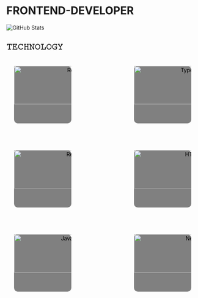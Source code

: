 # FRONTEND-DEVELOPER

![GitHub Stats](https://github-readme-stats.vercel.app/api?username=FF-DASHA&show_icons=true&bg_color=000000&text_color=FF0000&icon_color=808080&title_color=808080&border_color=808080&ring_color=808080)



 ## 𝚃𝙴𝙲𝙷𝙽𝙾𝙻𝙾𝙶𝚈

<div style="display: flex; flex-wrap: wrap; gap: 30px; justify-content: space-between; max-width: 800px; margin: 0 auto;">
  <a href="https://reactjs.org/" style="display: block; width: 150px; height: 150px; background-color: #808080; color: #000000; text-align: center; margin: 20px; text-decoration: none; border-radius: 10px;">
    <img src="https://img.shields.io/badge/React-808080?style=flat-square&logo=react&logoColor=000000" alt="React" width="300px" height="100px" />
  </a>
  <a href="https://www.typescriptlang.org/" style="display: block; width: 150px; height: 150px; background-color: #808080; color: #000000; text-align: center; margin: 20px; text-decoration: none; border-radius: 10px;">
    <img src="https://img.shields.io/badge/TypeScript-808080?style=flat-square&logo=typescript&logoColor=000000" alt="TypeScript" width="300px" height="100px" />
  </a>
  <a href="https://redux.js.org/" style="display: block; width: 150px; height: 150px; background-color: #808080; color: #000000; text-align: center; margin: 20px; text-decoration: none; border-radius: 10px;">
    <img src="https://img.shields.io/badge/Redux-808080?style=flat-square&logo=redux&logoColor=000000" alt="Redux" width="300px" height="100px" />
  </a>
  <a href="https://html.com/" style="display: block; width: 150px; height: 150px; background-color: #808080; color: #000000; text-align: center; margin: 20px; text-decoration: none; border-radius: 10px;">
    <img src="https://img.shields.io/badge/HTML5-808080?style=flat-square&logo=html5&logoColor=000000" alt="HTML5" width="300px" height="100px" />
  </a>
  <a href="https://www.javascript.com/" style="display: block; width: 150px; height: 150px; background-color: #808080; color: #000000; text-align: center; margin: 20px; text-decoration: none; border-radius: 10px;">
    <img src="https://img.shields.io/badge/JavaScript-808080?style=flat-square&logo=javascript&logoColor=000000" alt="JavaScript" width="300px" height="100px" />
  </a>
  <a href="https://nextjs.org/" style="display: block; width: 150px; height: 150px; background-color: #808080; color: #000000; text-align: center; margin: 20px; text-decoration: none; border-radius: 10px;">
    <img src="https://img.shields.io/badge/Next.js-808080?style=flat-square&logo=next.js&logoColor=000000" alt="Next.js" width="300px" height="100px" />
  </a>
</div>
